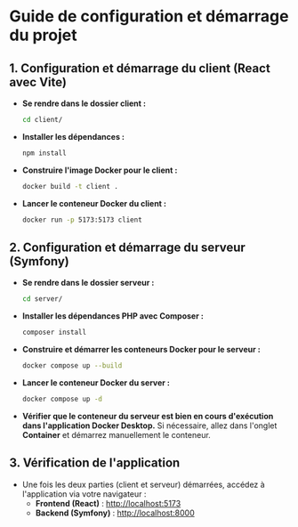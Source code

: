 # Guide de configuration et démarrage du projet

## 1. Configuration et démarrage du client (React avec Vite)

- **Se rendre dans le dossier client :**
  ```bash
  cd client/
  ```

- **Installer les dépendances :**
  ```bash
  npm install
  ```

- **Construire l'image Docker pour le client :**
  ```bash
  docker build -t client .
  ```

- **Lancer le conteneur Docker du client :**
  ```bash
  docker run -p 5173:5173 client
  ```

## 2. Configuration et démarrage du serveur (Symfony)

- **Se rendre dans le dossier serveur :**
  ```bash
  cd server/
  ```

- **Installer les dépendances PHP avec Composer :**
  ```bash
  composer install
  ```

- **Construire et démarrer les conteneurs Docker pour le serveur :**
  ```bash
  docker compose up --build
  ```

- **Lancer le conteneur Docker du server :**
  ```bash
  docker compose up -d
  ```

- **Vérifier que le conteneur du serveur est bien en cours d'exécution dans l'application Docker Desktop.**
  Si nécessaire, allez dans l'onglet **Container** et démarrez manuellement le conteneur.

## 3. Vérification de l'application

- Une fois les deux parties (client et serveur) démarrées, accédez à l'application via votre navigateur :
  - **Frontend (React)** : [http://localhost:5173](http://localhost:5173)
  - **Backend (Symfony)** : [http://localhost:8000](http://localhost:8000)

